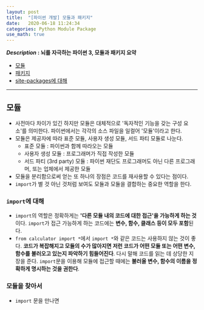 ```yaml
---
layout: post
title:  "[파이썬 개발] 모듈과 패키지"
date:   2020-06-18 11:24:34 
categories: Python Module Package
use_math: true
---
```


**_Description_ : 뇌를 자극하는 파이썬 3, 모듈과 패키지 요약**

* [모듈](#module)
* [패키지](#packages)
* [site-packages에 대해](#site-packages)

***

## 모듈 <a id="module"></a>

* 사전마다 차이가 있긴 하지만 모듈은 대체적으로 '독자적인 기능을 갖는 구성 요소'를 의미한다.  파이썬에서는 각각의 소스 파일을 일컬어 '모듈'이라고 한다. 
* 모듈은 제공자에 따라 표준 모듈, 사용자 생성 모듈, 서드 파티 모듈로 나눈다. 
	* 표준 모듈 : 파이썬과 함께 따라오는 모듈
	* 사용자 생성 모듈 : 프로그래머가 직접 작성한 모듈
	* 서드 파티 (3rd party) 모듈 : 파이썬 재단도 프로그래머도 아닌 다른 프로그래머, 또는 업체에서 제공한 모듈
* 모듈을 분리함으로써 얻는 또 하나의 장점은 코드를 재사용할 수 있다는 점이다. 
* `import`가 별 것 아닌 것처럼 보여도 모듈과 모듈을 결합하는 중요한 역할을 한다. 


### `import`에 대해

* `import`의 역할은 정확하게는 **'다른 모듈 내의 코드에 대한 접근'을 가능하게 하는 것**이다. `import`가 접근 가능하게 하는 코드에는 **변수, 함수, 클래스 등이 모두 포함**된다. 
* `from calculator import *`에서 `import *`와 같은 코드는 사용하지 않는 것이 좋다. **코드가 복잡해지고 모듈의 수가 많아지면 저런 코드가 어떤 모듈 또는 어떤 변수, 함수를 불러오고 있는지 파악하기 힘들어진다**. 다시 말해 코드를 읽는 데 상당한 지장을 준다. `import`문을 이용해 모듈에 접근할 때에는 **불러올 변수, 함수의 이름을 정확하게 명시하는 것을 권한다**.


### 모듈을 찾아서

* `import` 문을 만나면 
<!--stackedit_data:
eyJoaXN0b3J5IjpbMzY5MTI5ODE5XX0=
-->